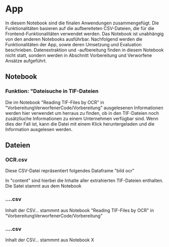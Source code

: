 # App

In diesem Notebook sind die finalen Anwendungen zusammengefügt. Die Funktionalitäten basieren auf die aufbereiteten CSV-Dateien, die für die Frontend-Funktionalitäten verwendet werden. Das Notebook ist unabhängig von den anderen Notebooks ausführbar. 
Nachfolgend werden die Funktionalitäten der App, sowie deren Umsetzung und Evaluation beschrieben. 
Datenextraktion und -aufbereitung finden in diesem Notebook nicht statt, sondern werden in Abschnitt Vorbereitung und Verworfene Ansätze aufgeführt. 

## Notebook

### Funktion: "Dateisuche in TIF-Dateien
Die im Notebook "Reading TIF-Files by OCR" in "VorbereitungVerworfenerCode/Vorbereitung" ausgelesenen Informationen werden hier verwendet um herraus zu finden, ob in den TIF-Dateien noch zusätzliuche Informationen zu einem Unternehmen verfügbar sind. Wenn dies der Fall ist, kann die Datei mit einem Klick heruntergeladen und die Information ausgelesen werden.


## Dateien

### OCR.csv
Diese CSV-Datei repräsentiert folgendes Dataframe "bild ocr"

In "content" sind hierbei die Inhalte aller extrahierten TIF-Dateien enthalten. Die Satei stammt aus dem Notebook 

### ....csv
Inhalt der CSV... stammmt aus Notebook "Reading TIF-Files by OCR" in "VorbereitungVerworfenerCode/Vorbereitung"

### ....csv
Inhalt der CSV... stammmt aus Notebook X